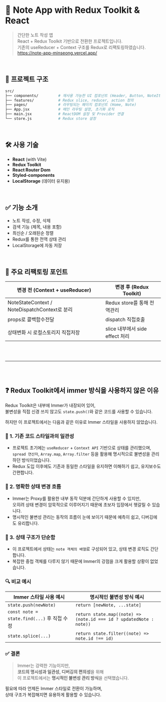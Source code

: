 # 📝 Note App with Redux Toolkit & React

> 간단한 노트 작성 앱  
> React + Redux Toolkit 기반으로 전환한 프로젝트입니다.  
> 기존의 useReducer + Context 구조를 Redux로 리팩토링하였습니다.  
> https://note-app-minseong.vercel.app/

<br>

## 📂 프로젝트 구조

```bash
src/
├── components/         # 재사용 가능한 UI 컴포넌트 (Header, Button, NoteItem 등)
├── features/           # Redux slice, reducer, action 정의
├── pages/              # 라우팅되는 페이지 컴포넌트 (Home, Note)
├── App.jsx             # 메인 라우팅 설정, 초기화 로직
├── main.jsx            # ReactDOM 설정 및 Provider 연결
└── store.js            # Redux store 설정
```

<br>

## 🛠️ 사용 기술

-   **React** (with Vite)
-   **Redux Toolkit**
-   **React Router Dom**
-   **Styled-components**
-   **LocalStorage** (데이터 유지용)

<br>

## ✅ 기능 소개

-   노트 작성, 수정, 삭제
-   검색 기능 (제목, 내용 포함)
-   최신순 / 오래된순 정렬
-   Redux를 통한 전역 상태 관리
-   LocalStorage에 자동 저장

<br>

## 🔄 주요 리팩토링 포인트

| 변경 전 (Context + useReducer)                | 변경 후 (Redux Toolkit)         |
| --------------------------------------------- | ------------------------------- |
| NoteStateContext / NoteDispatchContext로 분리 | Redux store를 통해 전역관리     |
| props로 콜백함수전달                          | dispatch 직접호출               |
| 상태변화 시 로컬스토리지 직접저장             | slice 내부에서 side effect 처리 |

<br>
<br>

---

<br>
<br>

## ❓ Redux Toolkit에서 immer 방식을 사용하지 않은 이유

Redux Toolkit은 내부에 Immer가 내장되어 있어,  
불변성을 직접 신경 쓰지 않고도 `state.push()`와 같은 코드를 사용할 수 있습니다.

하지만 이 프로젝트에서는 다음과 같은 이유로 Immer 스타일을 사용하지 않았습니다.

### 📌 1. 기존 코드 스타일과의 일관성

-   프로젝트 초기에는 `useReducer` + `Context API` 기반으로 상태를 관리했으며,  
    `spread 연산자`, `Array.map`, `Array.filter` 등을 활용해 명시적으로 불변성을 관리하던 방식이었습니다.
-   Redux 도입 이후에도 기존과 동일한 스타일을 유지하면 이해하기 쉽고, 유지보수도 간편합니다.

### 📌 2. 명확한 상태 변경 흐름

-   Immer는 Proxy를 활용한 내부 동작 덕분에 간단하게 사용할 수 있지만,  
    오히려 상태 변경이 암묵적으로 이루어지기 때문에 초보자 입장에서 헷갈릴 수 있습니다.
-   명시적인 불변성 관리는 동작의 흐름이 눈에 보이기 때문에 예측이 쉽고, 디버깅에도 유리합니다.

### 📌 3. 상태 구조가 단순함

-   이 프로젝트에서 상태는 `note 객체의 배열`로 구성되어 있고,
    상태 변경 로직도 간단합니다.
-   복잡한 중첩 객체를 다루지 않기 때문에 Immer의 강점을 크게 활용할 상황이 없었습니다.

### 🔍 비교 예시

| Immer 스타일 사용 예시                      | 명시적인 불변성 방식 예시                                           |
| ------------------------------------------- | ------------------------------------------------------------------- |
| `state.push(newNote)`                       | `return [newNote, ...state]`                                        |
| `const note = state.find(...)` 후 직접 수정 | `return state.map((note) => (note.id === id ? updatedNote : note))` |
| `state.splice(...)`                         | `return state.filter((note) => note.id !== id)`                     |

### ✅ 결론

> Immer는 강력한 기능이지만,  
> **코드의 명시성과 일관성, 디버깅의 편의성**을 위해  
> 이 프로젝트에서는 **명시적인 불변성 관리 방식**을 선택했습니다.

필요에 따라 언제든 Immer 스타일로 전환이 가능하며,  
상태 구조가 복잡해지면 유용하게 활용할 수 있습니다.
